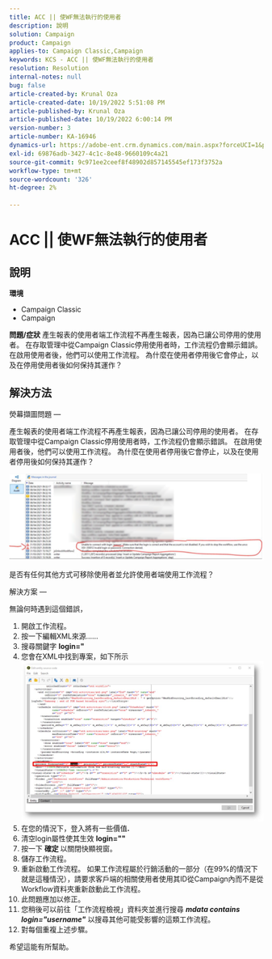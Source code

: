 ```yaml
---
title: ACC || 使WF無法執行的使用者
description: 說明
solution: Campaign
product: Campaign
applies-to: Campaign Classic,Campaign
keywords: KCS - ACC || 使WF無法執行的使用者
resolution: Resolution
internal-notes: null
bug: false
article-created-by: Krunal Oza
article-created-date: 10/19/2022 5:51:08 PM
article-published-by: Krunal Oza
article-published-date: 10/19/2022 6:00:14 PM
version-number: 3
article-number: KA-16946
dynamics-url: https://adobe-ent.crm.dynamics.com/main.aspx?forceUCI=1&pagetype=entityrecord&etn=knowledgearticle&id=1341eb95-d64f-ed11-bba2-00224808679b
exl-id: 69876adb-3427-4c1c-8e48-9660109c4a21
source-git-commit: 9c971ee2ceef8f48902d857145545ef173f3752a
workflow-type: tm+mt
source-wordcount: '326'
ht-degree: 2%

---
```


# ACC || 使WF無法執行的使用者

## 說明

<b>環境</b>
- Campaign Classic
- Campaign



<b>問題/症狀</b>
產生報表的使用者端工作流程不再產生報表，因為已讓公司停用的使用者。 在存取管理中從Campaign Classic停用使用者時，工作流程仍會顯示錯誤。 在啟用使用者後，他們可以使用工作流程。 為什麼在使用者停用後它會停止，以及在停用使用者後如何保持其運作？


## 解決方法


熒幕擷圖問題 — 



產生報表的使用者端工作流程不再產生報表，因為已讓公司停用的使用者。 在存取管理中從Campaign Classic停用使用者時，工作流程仍會顯示錯誤。 在啟用使用者後，他們可以使用工作流程。 為什麼在使用者停用後它會停止，以及在使用者停用後如何保持其運作？

![](assets/178d95b7-4dd0-ec11-a7b5-00224809c556.png)

是否有任何其他方式可移除使用者並允許使用者端使用工作流程？





解決方案 — 

無論何時遇到這個錯誤，

1. 開啟工作流程。
2. 按一下編輯XML來源……
3. 搜尋關鍵字 <b>login=&quot;</b>
4. 您會在XML中找到專案，如下所示![](assets/dee6636f-799e-eb11-b1ac-000d3a368466.png)
5. 在您的情況下，登入將有一些價值<b>.</b>
6. 清空login屬性使其生效 <b>login=&quot;&quot;</b>
7. 按一下 <b>確定 </b>以關閉快顯視窗。
8. 儲存工作流程。
9. 重新啟動工作流程。 如果工作流程屬於行銷活動的一部分（在99%的情況下就是這種情況），請要求客戶端的相關使用者使用其ID從Campaign內而不是從Workflow資料夾重新啟動此工作流程。
10. 此問題應加以修正。
11. 您稍後可以前往「工作流程檢視」資料夾並進行搜尋 <b>*mdata contains login=&quot;username&quot;</b>* 以搜尋其他可能受影響的這類工作流程。
12. 對每個重複上述步驟。


希望這能有所幫助。
